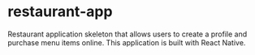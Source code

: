 # restaurant-app
Restaurant application skeleton that allows users to create a profile and purchase menu items online. This application is built with React Native.
